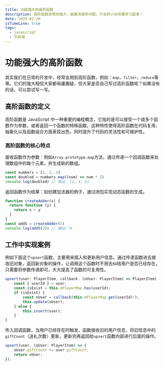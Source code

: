 ```yaml
---
title: 功能强大的高阶函数
description: 高阶函数非常的强大，能解决很多问题，不会的小伙伴要学习起来！
date: 2025-02-26
isTimeLine: true
tags:
  - javascript
  - 大前端
---
```


# 功能强大的高阶函数

其实我们在日常的开发中，经常会用到高阶函数，例如：`map`，`filter`，`reduce`等等。它们的强大相信大家都毋庸置疑，但大家是否自己写过高阶函数呢？如果没有的话，可以尝试写一写。

## 高阶函数的定义

高阶函数是 JavaScript 中一种重要的编程概念，它指的是可以接受一个或多个函数作为参数，或者返回一个函数的特殊函数。这种特性使得高阶函数在代码复用、抽象化以及函数组合方面表现出色，同时提升了代码的灵活性和可维护性。

### 高阶函数的核心特点

接收函数作为参数：例如`Array.prototype.map`方法，通过传递一个回调函数来处理数组中的每个元素，并生成新的数组。

```js
const numbers = [1, 2, 3]
const doubled = numbers.map((num) => num * 2)
console.log(doubled) // 输出: [2, 4, 6]
```

返回函数作为结果：如创建加法器的例子，通过闭包实现动态函数的生成。

```js
function createAdder(x) {
  return function (y) {
    return x + y
  }
}
const add5 = createAdder(5)
console.log(add5(3)) // 输出: 8
```

## 工作中实现案例

例如下面这个`upsert`函数，主要用来插入和更新用户信息。通过传递函数进去接收旧对象，返回新对象的操作，让调用这个函数时不用去纠结用户是否已经存在，只需要将参数传递即可，大大提高了函数的可复用性。

```js 主函数
upsert(user: PlayerItem, callback: (oUser: PlayerItem) => PlayerItem) {
    const { userId } = user;
    const isExist = this.mPlayerMap.has(userId);
    if (isExist) {
        const nUser = callback(this.mPlayerMap.get(userId)!);
        this.update(nUser);
    } else {
        this.insert(user);
    }
}
```

传入回调函数，当用户已经存在时触发，函数接收旧的用户信息，将旧信息中的`giftCount`（送礼次数）更新，更新完再返回给`upsert`函数内部进行后面的操作。

```js 外部调用
upsert(user, (oUser: PlayerItem) => {
    oUser.giftCount += user.giftCount;
    return oUser;
});
```

